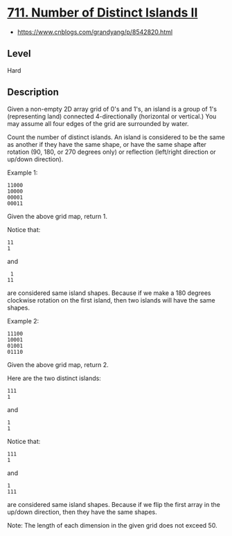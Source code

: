 # [711. Number of Distinct Islands II]()
- https://www.cnblogs.com/grandyang/p/8542820.html 

## Level
Hard

## Description
Given a non-empty 2D array grid of 0's and 1's, an island is a group of 1's (representing land) connected 4-directionally (horizontal or vertical.) You may assume all four edges of the grid are surrounded by water.

Count the number of distinct islands. An island is considered to be the same as another if they have the same shape, or have the same shape after rotation (90, 180, or 270 degrees only) or reflection (left/right direction or up/down direction).


Example 1:
```
11000
10000
00001
00011
```
Given the above grid map, return 1. 

Notice that:
```
11
1
```
and
```
 1
11
```
are considered same island shapes. Because if we make a 180 degrees clockwise rotation on the first island, then two islands will have the same shapes.

 

Example 2:
```
11100
10001
01001
01110
```
Given the above grid map, return 2.

Here are the two distinct islands:
```
111
1
```
and
```
1
1
```
Notice that:
```
111
1
```
and
```
1
111
```
are considered same island shapes. Because if we flip the first array in the up/down direction, then they have the same shapes.

 

Note: The length of each dimension in the given grid does not exceed 50.